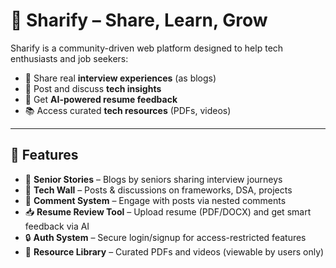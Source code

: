 # 💼 Sharify – Share, Learn, Grow

Sharify is a community-driven web platform designed to help tech enthusiasts and job seekers:
- 📖 Share real **interview experiences** (as blogs)
- 💬 Post and discuss **tech insights**
- 🤖 Get **AI-powered resume feedback**
- 📚 Access curated **tech resources** (PDFs, videos)

---

## 🚀 Features

- 🧓 **Senior Stories** – Blogs by seniors sharing interview journeys
- 🧠 **Tech Wall** – Posts & discussions on frameworks, DSA, projects
- 💬 **Comment System** – Engage with posts via nested comments
- 📥 **Resume Review Tool** – Upload resume (PDF/DOCX) and get smart feedback via AI
- 🔒 **Auth System** – Secure login/signup for access-restricted features
- 📁 **Resource Library** – Curated PDFs and videos (viewable by users only)

